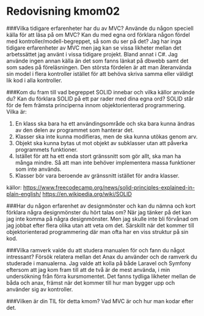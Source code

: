 ---
---
Redovisning kmom02
=========================

###Vilka tidigare erfarenheter har du av MVC? Använde du någon speciell källa för att läsa på om MVC? Kan du med egna ord förklara någon fördel med kontroller/modell-begreppet, så som du ser på det?
Jag har inga tidigare erfarenheter av MVC men jag kan se vissa likheter mellan det arbetssättet jag använt i vissa tidigare projekt. Bland annat i C#. Jag använde ingen annan källa än det som fanns länkat på dbwebb samt det som sades på föreläsningen. Den största fördelen är att man återanvända sin model i flera kontroller istället för att behöva skriva samma eller väldigt lik kod i alla kontroller.

###Kom du fram till vad begreppet SOLID innebar och vilka källor använde du? Kan du förklara SOLID på ett par rader med dina egna ord?
SOLID står för de fem främsta principerna innom objektorienterad programmering. Vilka är:

1. En klass ska bara ha ett användingsområde och ska bara kunna ändras av den delen av programmet som hanterar det.
2. Klasser ska inte kunna modifieras, men de ska kunna utökas genom arv.
3. Objekt ska kunna bytas ut mot objekt av subklasser utan att påverka programmets funktioner.
4. Istället för att ha ett enda stort gränssnitt som gör allt, ska man ha många mindre. Så att man inte behöver implementera massa funktioner som inte används.
5. Klasser bör vara beroende av gränssnitt istället för andra klasser.

källor: 
<https://www.freecodecamp.org/news/solid-principles-explained-in-plain-english/>
<https://en.wikipedia.org/wiki/SOLID>

###Har du någon erfarenhet av designmönster och kan du nämna och kort förklara några designmönster du hört talas om?
När jag tänker på det kan jag inte komma på några designmönster. Men jag skulle inte bli förvånad om jag jobbat efter flera olika utan att veta om det. Särskillt när det kommer
till objektorienterad programmering där man ofta har en viss struktur på sin kod.

###Vilka ramverk valde du att studera manualen för och fann du något intressant? Försök relatera mellan det Anax du använder och de ramverk du studerade i manualerna.
Jag valde att kolla på både Laravel och Symfony eftersom att jag kom fram till att de två är de mest använda, i min undersökning från förra kursmomentet. Det fanns tydliga likheter mellan de båda och anax, främst när det kommer till hur man bygger upp och använder sig av kontroller.

###Vilken är din TIL för detta kmom?
Vad MVC är och hur man kodar efter det.


